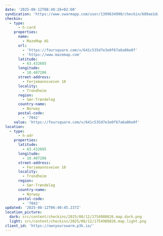 ```yaml
---
date: '2025-08-12T08:40:26+02:00'
syndication: 'https://www.swarmapp.com/user/1399634990/checkin/689ae1da72bc7b2e0612a116'
checkin:
  - type:
      - h-card
    properties:
      name:
        - MazeMap AS
      url:
        - 'https://foursquare.com/v/641c535d7e3e0f67a6a86e0f'
        - 'https://www.mazemap.com'
      latitude:
        - 63.432685
      longitude:
        - 10.407206
      street-address:
        - Ferjemannsveien 10
      locality:
        - Trondheim
      region:
        - Sør-Trøndelag
      country-name:
        - Norway
      postal-code:
        - '7042'
    value: 'https://foursquare.com/v/641c535d7e3e0f67a6a86e0f'
location:
  - type:
      - h-adr
    properties:
      latitude:
        - 63.432685
      longitude:
        - 10.407206
      street-address:
        - Ferjemannsveien 10
      locality:
        - Trondheim
      region:
        - Sør-Trøndelag
      country-name:
        - Norway
      postal-code:
        - '7042'
updated: '2025-08-12T06:40:45.237Z'
location_picture:
  dark: src/content/checkins/2025/08/12/1754980826.map.dark.png
  light: src/content/checkins/2025/08/12/1754980826.map.light.png
client_id: 'https://ownyourswarm.p3k.io/'
---
```


